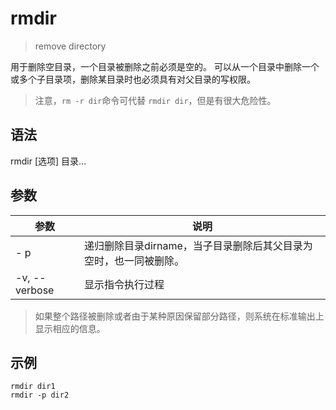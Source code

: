 # rmdir

>remove directory

用于删除空目录，一个目录被删除之前必须是空的。
可以从一个目录中删除一个或多个子目录项，删除某目录时也必须具有对父目录的写权限。 

> 注意，`rm -r dir`命令可代替 `rmdir dir`，但是有很大危险性。

## 语法
rmdir [选项] 目录...

## 参数
参数 | 说明
--|--
- p |递归删除目录dirname，当子目录删除后其父目录为空时，也一同被删除。
-v, --verbose  |显示指令执行过程 

> 如果整个路径被删除或者由于某种原因保留部分路径，则系统在标准输出上显示相应的信息。 
 

## 示例
```
rmdir dir1
rmdir -p dir2
```
